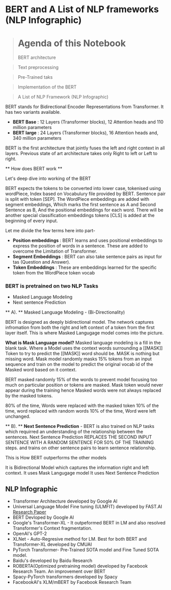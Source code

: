 # BERT and A List of NLP frameworks (NLP Infographic)

> # Agenda of this Notebook
> BERT architecture

> Text preprocessing

> Pre-Trained taks

> Implementation of the BERT

> A List of NLP Framework (NLP Infographic)



BERT stands for Bidirectional Encoder Representations from Transformer. It has two variants available.
- **BERT Base** : 12 Layers (Transformer blocks), 12 Attention heads and 110 million parameters
- **BERT large** : 24 Layers (Transformer blocks), 16 Attention heads and, 340 million parameters

BERT is the first architecture that jointly fuses the left and right context in all layers. Previous state of art architecture takes only Right to left or Left to right.

** How does BERT work **

Let's deep dive into working of the BERT

BERT expects the tokens to be converted into lower case,  tokenised using wordPiece, Index based on Vocabulury file provided by BERT. Sentence pair  is split with token [SEP]. The WordPiece embeddings are added with segment embeddings, Which marks the first sentence as A and Second Sentence as B, And the positional embeddings for each word. There will be another special classification embeddings tokens [CLS] is added at the beginning of every  input.

Let me divide the few terms here into part-

- **Position embeddings** : BERT learns and uses positional embeddings to express the position of words in a sentence. These are added to overcome the  Limitation of Transformer.
- **Segment Embeddings** : BERT can also take sentence pairs as input  for tas (Question and Answer).
- **Token Embeddings** : These are embeddings learned for the specific token from the WordPiece token vocab

### BERT is pretrained on two NLP Tasks

- Masked Language Modeling
- Next sentence Prediction

** A). **  Masked Language Modeling - (Bi-Directionality) 

BERT is designed as deeply bidirectional model. The network captures infromation from both the right and left  context of a token from the first layer itself. This is where Masked Langugage model comes into the picture.

**What is Mask Language model?**  Masked language modeling is a fill in the blank task. Where a Model uses the context words surrounding a [[MASK]] Token to try to predict the [[MASK]] word should be. MASK is nothing but missing word. Mask model randomly masks 15% tokens from an input sequence and train on the model to predict  the original vocab id of the Masked word based on it context.

BERT masked randomly 15% of the words to prevent model focusing too much on  particular position or tokens are masked. Mask token would never appear during the training hence Masked words were not always replaced by the masked tokens.

80% of the time, Words were replaced with the masked token
10% of the time, word replaced with random words
10% of the time, Word were left unchanged.


** B). ** **Next Sentence Prediction** - BERT is also trained on NLP tasks which requirred an understanding of the relationship between the sentences. Next Sentence Prediction REPLACES THE SECOND INPUT SENTENCE WITH A RANDOM SENTENCE  FOR 50% OF THE TRAINING steps.  and trains on other sentence pairs to learn sentence relationship. 



This is How BERT outperforms the other models 

It is Bidirectional Model which captures the information right and left context.
It uses Mask Langugage model
It uses Next Sentence Prediction



## NLP Infographic 

- Transformer Architecture developed by Google AI
- Universal Language Model Fine tuning (ULMFIT) developed by FAST.AI [Research Paper](https://arxiv.org/pdf/1801.06146.pdf)
- BERT Devloped by Google AI 
- Google's Transformer-XL - It outpeformed BERT in LM and also resolved Transformer's Context fragmentation.
- OpenAI's GPT-2
- XLNet - Auto-Regresive method for LM. Best for both BERT and Transformer-XL developed by CMUAI
- PyTorch Transformer- Pre-Trained SOTA model and Fine Tuned SOTA model.
- Baidu's developed by Baidu Research
- ROBERTA(Optimized pretraining model)  developed by Facebook Research Team. An improvement over BERT
- Spacy-PyTorch transformers developed by Spacy
- FacebookAI's XLM/mBERT by Facebook Research Team
